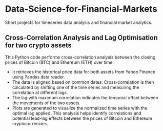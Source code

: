 # Data-Science-for-Financial-Markets
Short projects for timeseries data analysis and financial market analytics.

## Cross-Correlation Analysis and Lag Optimisation for two crypto assets
This Python code performs cross-correlation analysis between the closing prices of Bitcoin (BTC) and Ethereum (ETH) over time. 
 - It retrieves the historical price data for both assets from Yahoo Finance using Pandas data reader.
 - The data is aligned based on common dates. Cross-correlation is then calculated by shifting one of the time series and measuring the correlation at different lags.
 - The lag with maximum correlation indicates the temporal offset between the movements of the two assets.
 - Plots are generated to visualize the normalized time series with the optimal lag applied.
This analysis helps identify correlations and potential lead-lag effects between the prices of Bitcoin and Ethereum cryptocurrencies.
